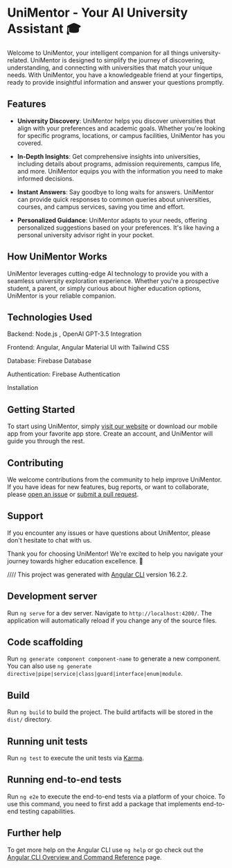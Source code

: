 # UniMentor - Your AI University Assistant 🎓

Welcome to UniMentor, your intelligent companion for all things university-related. UniMentor is designed to simplify the journey of discovering, understanding, and connecting with universities that match your unique needs. With UniMentor, you have a knowledgeable friend at your fingertips, ready to provide insightful information and answer your questions promptly.

## Features

- **University Discovery**: UniMentor helps you discover universities that align with your preferences and academic goals. Whether you're looking for specific programs, locations, or campus facilities, UniMentor has you covered.

- **In-Depth Insights**: Get comprehensive insights into universities, including details about programs, admission requirements, campus life, and more. UniMentor equips you with the information you need to make informed decisions.

- **Instant Answers**: Say goodbye to long waits for answers. UniMentor can provide quick responses to common queries about universities, courses, and campus services, saving you time and effort.

- **Personalized Guidance**: UniMentor adapts to your needs, offering personalized suggestions based on your preferences. It's like having a personal university advisor right in your pocket.

## How UniMentor Works

UniMentor leverages cutting-edge AI technology to provide you with a seamless university exploration experience. Whether you're a prospective student, a parent, or simply curious about higher education options, UniMentor is your reliable companion.

## Technologies Used
Backend:  Node.js , OpenAI GPT-3.5 Integration

Frontend: Angular, Angular Material UI with Tailwind CSS

Database: Firebase Database

Authentication: Firebase Authentication

Installation

## Getting Started

To start using UniMentor, simply [visit our website](https://www.unimentor.ai) or download our mobile app from your favorite app store. Create an account, and UniMentor will guide you through the rest.

## Contributing

We welcome contributions from the community to help improve UniMentor. If you have ideas for new features, bug reports, or want to collaborate, please [open an issue](https://github.com/YourOrganization/UniMentor/issues) or [submit a pull request](https://github.com/YourOrganization/UniMentor/pulls).

## Support

If you encounter any issues or have questions about UniMentor, please don't hesitate to chat with us.


Thank you for choosing UniMentor! We're excited to help you navigate your journey towards higher education excellence. 🚀


////
This project was generated with [Angular CLI](https://github.com/angular/angular-cli) version 16.2.2.

## Development server

Run `ng serve` for a dev server. Navigate to `http://localhost:4200/`. The application will automatically reload if you change any of the source files.

## Code scaffolding

Run `ng generate component component-name` to generate a new component. You can also use `ng generate directive|pipe|service|class|guard|interface|enum|module`.

## Build

Run `ng build` to build the project. The build artifacts will be stored in the `dist/` directory.

## Running unit tests

Run `ng test` to execute the unit tests via [Karma](https://karma-runner.github.io).

## Running end-to-end tests

Run `ng e2e` to execute the end-to-end tests via a platform of your choice. To use this command, you need to first add a package that implements end-to-end testing capabilities.

## Further help

To get more help on the Angular CLI use `ng help` or go check out the [Angular CLI Overview and Command Reference](https://angular.io/cli) page.
